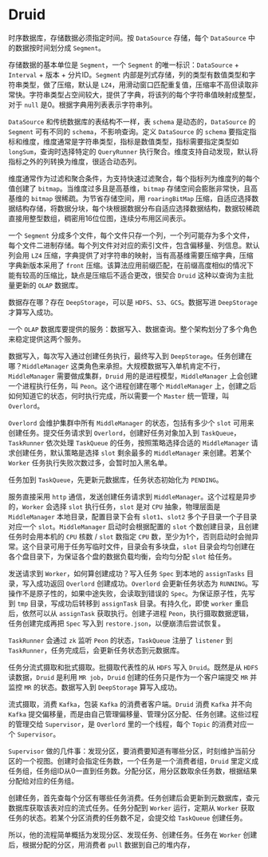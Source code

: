 # Druid

时序数据库，存储数据必须指定时间。按 `DataSource` 存储，每个 `DataSource` 中的数据按时间划分成 `Segment`。

存储数据的基本单位是 `Segment`，一个 `Segment` 的唯一标识：`DataSource` + `Interval` + 版本 + 分片ID。`Segment` 内部是列式存储，列的类型有数值类型和字符串类型，做了压缩，默认是 `LZ4`，用滑动窗口匹配重复值，压缩率不高但读取非常快。字符串类型占空间较大，提供了字典，将该列的每个字符串值映射成整型，对于 `null` 是0。根据字典用列表表示字符串列。

`DataSource` 和传统数据库的表结构不一样，表 `schema` 是动态的，`DataSource` 的 `Segment` 可有不同的 `schema`，不影响查询。定义 `DataSource` 的 `schema` 要指定指标和维度，维度通常是字符串类型，指标是数值类型，指标需要指定类型如 `longSum`，查询时选择特定的 `QueryRunner` 执行聚合。维度支持自动发现，默认将指标之外的列转换为维度，很适合动态列。

维度通常作为过滤和聚合条件，为支持快速过滤聚合，每个指标列为维度列的每个值创建了 `bitmap`。当维度过多且是高基维，`bitmap` 存储空间会膨胀非常快，且高基维的 `bitmap` 很稀疏。为节省存储空间，用 `roaringBitMap` 压缩，自适应选择数据结构存储，将数据分块，每个块根据数据分布自适应选择数据结构，数据较稀疏直接用整型数组，稠密用16位位图，连续分布用区间表示。

一个 `Segment` 分成多个文件，每个文件只存一个列，一个列可能存为多个文件，每个文件二进制存储。每个列文件对对应的索引文件，包含偏移量、列信息。默认列会用 `LZ4` 压缩，字典提供了对字符串的映射，当有高基维需要压缩字典，压缩字典新版本采用了 `front` 压缩。该算法应用前缀匹配，在前缀高度相似的情况下能有较高的压缩比，缺点是压缩后不适合更改，很契合 `Druid` 这种以查询为主批量更新的 `OLAP` 数据库。

数据存在哪？存在 `DeepStorage`，可以是 `HDFS`、`S3`、`GCS`。数据写进 `DeepStorage` 才算写入成功。

一个 `OLAP` 数据库要提供的服务：数据写入、数据查询。整个架构划分了多个角色来稳定提供这两个服务。

数据写入，每次写入通过创建任务执行，最终写入到 `DeepStorage`。任务创建在哪？`MiddleManager` 这类角色来承担。大规模数据写入单机肯定不行，`MiddleManager` 需要做成集群，`Druid` 用的是进程模型，`MiddleManager` 上会创建一个进程执行任务，叫 `Peon`。这个进程创建在哪个 `MiddleManager` 上，创建之后如何知道它的状态，何时执行完成，所以需要一个 `Master` 统一管理，叫 `Overlord`。

`Overlord` 会维护集群中所有 `MiddleManager` 的状态，包括有多少个 `slot` 可用来创建任务。提交任务请求到 `Overlord`，创建好任务对象加入到 `TaskQueue`，`TaskRunner` 依次处理 `TaskQueue` 的任务，按照策略选择合适的 `MiddleManager` 请求创建任务，默认策略是选择 `slot` 剩余最多的 `MiddleManager` 来创建。若某个 `Worker` 任务执行失败次数过多，会暂时加入黑名单。

任务加到 `TaskQueue`，先更新元数据库，任务状态初始化为 `PENDING`。

服务直接采用 `http` 通信，发送创建任务请求到 `MiddleManager`。这个过程是异步的，`Worker` 会选择 `slot` 执行任务，`slot` 是对 `CPU` 抽象，物理层面是 `MiddleManager` 本地目录，配置目录下会有 `slot1`、`slot2` 多个子目录一个子目录对应一个 `slot`。`MiddleManager` 启动时会根据配置的 `slot` 个数创建目录，且创建任务时会用本机的 `CPU` 核数 / `slot` 数指定 `CPU` 数，至少为1个，否则启动时会抛异常。这个目录可用于任务写临时文件，目录会有多块盘，`slot` 目录会均匀创建在各个盘目录下，为保证各个盘的数据负载均衡，会均匀分配 `slot` 给任务。

发送请求到 `Worker`，如何算创建成功？写入任务 `Spec` 到本地的 `assignTasks` 目录，写入成功返回 `Overlord` 创建成功。`Overlord` 会更新任务状态为 `RUNNING`。写操作不是原子性的，如果中途失败，会读取到错误的 `Spec`。为保证原子性，先写到 `tmp` 目录，写成功后转移到 `assignTask` 目录。有持久化，即使 `worker` 重启后，依然可以从 `assignTask` 获取执行。创建子进程 `Peon`，执行摄取数据逻辑，任务创建完成再把 `Spec` 写入到 `restore.json`，以便崩溃后尝试恢复。

`TaskRunner` 会通过 `zk` 监听 `Peon` 的状态，`TaskQueue` 注册了 `listener` 到 `TaskRunner`，任务完成后，会更新任务状态到元数据库。

任务分流式摄取和批式摄取。批摄取代表性的从 `HDFS` 写入 `Druid`。既然是从 `HDFS` 读数据，`Druid` 是利用 `MR job`，`Druid` 创建的任务只是作为一个客户端提交 `MR` 并监控 `MR` 的状态。数据写入到 `DeepStorage` 算写入成功。

流式摄取，消费 `Kafka`，包装 `Kafka` 的消费者客户端。`Druid` 消费 `Kafka` 并不向 `Kafka` 提交偏移量，而是由自己管理偏移量、管理分区分配、任务创建。这些过程的管理交给 `Supervisor`，是 `Overlord` 里的一个线程，每个 `Topic` 的消费对应一个 `Supervisor`。

`Supervisor` 做的几件事：发现分区，要消费要知道有哪些分区，时刻维护当前分区的一个视图。创建时会指定任务数，一个任务是一个消费者组，`Druid` 里定义成任务组，任务组ID从0一直到任务数。分配分区，用分区数取余任务数，根据结果分配给对应的任务组。

创建任务，首先查每个分区有哪些任务消费。任务创建后会更新到元数据库，查元数据库获取该表对应的流式任务。任务分配到 `Worker` 运行，定期从 `Worker` 获取任务的状态。若某个分区消费的任务数不足，会提交给 `TaskQueue` 创建任务。

所以，他的流程简单概括为发现分区、发现任务、创建任务。任务在 `Worker` 创建后，根据分配的分区，用消费者 `pull` 数据到自己的堆内存，
